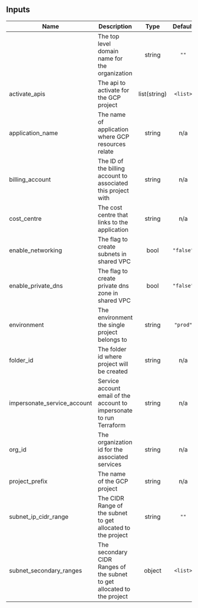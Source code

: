 <!-- BEGINNING OF PRE-COMMIT-TERRAFORM DOCS HOOK -->
## Inputs

| Name | Description | Type | Default | Required |
|------|-------------|:----:|:-----:|:-----:|
|  | The top level domain name for the organization | string | `""` | no |
| activate\_apis | The api to activate for the GCP project | list(string) | `<list>` | no |
| application\_name | The name of application where GCP resources relate | string | n/a | yes |
| billing\_account | The ID of the billing account to associated this project with | string | n/a | yes |
| cost\_centre | The cost centre that links to the application | string | n/a | yes |
| enable\_networking | The flag to create subnets in shared VPC | bool | `"false"` | no |
| enable\_private\_dns | The flag to create private dns zone in shared VPC | bool | `"false"` | no |
| environment | The environment the single project belongs to | string | `"prod"` | no |
| folder\_id | The folder id where project will be created | string | n/a | yes |
| impersonate\_service\_account | Service account email of the account to impersonate to run Terraform | string | n/a | yes |
| org\_id | The organization id for the associated services | string | n/a | yes |
| project\_prefix | The name of the GCP project | string | n/a | yes |
| subnet\_ip\_cidr\_range | The CIDR Range of the subnet to get allocated to the project | string | `""` | no |
| subnet\_secondary\_ranges | The secondary CIDR Ranges of the subnet to get allocated to the project | object | `<list>` | no |

<!-- END OF PRE-COMMIT-TERRAFORM DOCS HOOK -->
